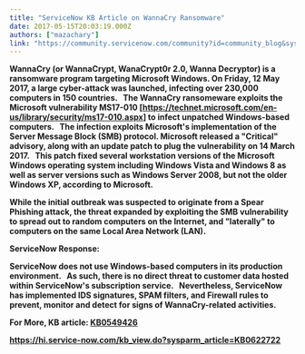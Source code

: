 ```yaml
---
title: "ServiceNow KB Article on WannaCry Ransomware"
date: 2017-05-15T20:03:19.000Z
authors: ["mazachary"]
link: "https://community.servicenow.com/community?id=community_blog&sys_id=0ebc2e25dbd0dbc01dcaf3231f961917"
---
```

<p><span class="s1"><strong>WannaCry (or WannaCrypt, WanaCrypt0r 2.0, Wanna Decryptor) is a ransomware program targeting Microsoft Windows. On Friday, 12 May 2017, a large cyber-attack was launched, infecting over 230,000 computers in 150 countries.   The WannaCry ransomeware exploits the Microsoft vulnerability MS17-010 [</strong><a _jive_internal="true" href="https://technet.microsoft.com/en-us/library/security/ms17-010.aspx"><span class="s2"><strong>https://technet.microsoft.com/en-us/library/security/ms17-010.aspx</strong></span></a><strong>] to infect unpatched Windows-based computers.   The infection exploits Microsoft's implementation of the Server Message Block (SMB) protocol. Microsoft released a "Critical" advisory, along with an update patch to plug the vulnerability on 14 March 2017.   This patch fixed several workstation versions of the Microsoft Windows operating system including Windows Vista and Windows 8 as well as server versions such as Windows Server 2008, but not the older Windows XP, according to Microsoft.</strong></span></p><p class="p1"><span class="s1"><strong> </strong></span></p><p class="p1"><span class="s1"><strong>While the initial outbreak was suspected to originate from a Spear Phishing attack, the threat expanded by exploiting the SMB vulnerability to spread out to random computers on the Internet, and "laterally" to computers on the same Local Area Network (LAN).</strong></span></p><p class="p1"><span class="s1"><strong> </strong></span></p><p class="p1"><span class="s1"><strong>ServiceNow Response:</strong></span></p><p class="p1"><span class="s1"><strong> </strong></span></p><p class="p1"><span class="s1"><strong>ServiceNow does not use Windows-based computers in its production environment.   As such, there is no direct threat to customer data hosted within ServiceNow's subscription service.   Nevertheless, ServiceNow has implemented IDS signatures, SPAM filters, and Firewall rules to prevent, monitor and detect for signs of WannaCry-related activities.</strong></span></p><p class="p1"><span class="s1"><strong> </strong></span></p><p class="p1"><span class="s1"><strong> </strong></span></p><p class="p1"><span class="s1"><strong>For More, KB article: </strong><a _jive_internal="true" href="https://hi.service-now.com/nav_to.do?uri=/kb_view.do%3Fsysparm_article%3DKB0549426"><span class="s2"><strong>KB0549426</strong></span></a></span></p><p class="p1"><span class="s1"><strong> </strong></span></p><p class="p2"><span class="s3"><a _jive_internal="true" href="https://hi.service-now.com/kb_view.do?sysparm_article=KB0622722"><strong>https://hi.service-now.com/kb_view.do?sysparm_article=KB0622722</strong></a></span></p>